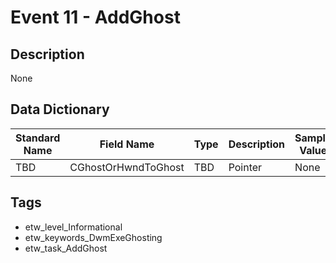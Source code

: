 # Event 11 - AddGhost

## Description
None

## Data Dictionary
|Standard Name|Field Name|Type|Description|Sample Value|
|---|---|---|---|---|
|TBD|CGhostOrHwndToGhost|TBD|Pointer|None|None|

## Tags
* etw_level_Informational
* etw_keywords_DwmExeGhosting
* etw_task_AddGhost